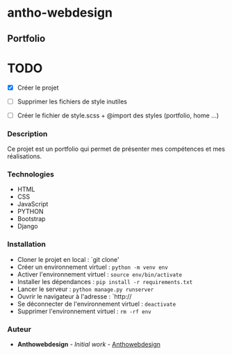 # antho-webdesign
## Portfolio 

# TODO 
- [x] Créer le projet
-  [ ] Supprimer les fichiers de style inutiles
-  [ ] Créer le fichier de style.scss + @import des styles (portfolio, home ...)


### Description

Ce projet est un portfolio qui permet de présenter mes compétences et mes réalisations.

### Technologies

* HTML
* CSS
* JavaScript
* PYTHON
* Bootstrap
* Django

### Installation

* Cloner le projet en local : `git clone'
* Créer un environnement virtuel : `python -m venv env`
* Activer l'environnement virtuel : `source env/bin/activate`
* Installer les dépendances : `pip install -r requirements.txt`
* Lancer le serveur : `python manage.py runserver`
* Ouvrir le navigateur à l'adresse : `http://
* Se déconnecter de l'environnement virtuel : `deactivate`
* Supprimer l'environnement virtuel : `rm -rf env`

### Auteur
* **Anthowebdesign** - *Initial work* - [Anthowebdesign]()
